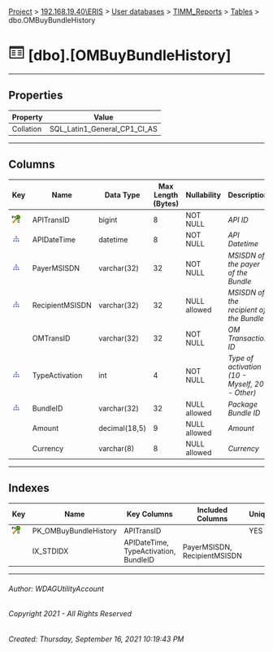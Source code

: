 #### 

[Project](../../../../index.md) > [192.168.19.40\\ERIS](../../../index.md) > [User databases](../../index.md) > [TIMM_Reports](../index.md) > [Tables](Tables.md) > dbo.OMBuyBundleHistory

# ![Tables](../../../../Images/Table32.png) [dbo].[OMBuyBundleHistory]

---

## <a name="#properties"></a>Properties

| Property | Value |
|---|---|
| Collation | SQL_Latin1_General_CP1_CI_AS |


---

## <a name="#columns"></a>Columns

| Key | Name | Data Type | Max Length (Bytes) | Nullability | Description |
|---|---|---|---|---|---|
| [![Cluster Primary Key PK_OMBuyBundleHistory: APITransID](../../../../Images/pkcluster.png)](#indexes) | APITransID | bigint | 8 | NOT NULL | _API ID_ |
| [![Indexes IX_STDIDX](../../../../Images/Index.png)](#indexes) | APIDateTime | datetime | 8 | NOT NULL | _API Datetime_ |
| [![Indexes IX_STDIDX](../../../../Images/Index.png)](#indexes) | PayerMSISDN | varchar(32) | 32 | NOT NULL | _MSISDN of the payer of the Bundle_ |
| [![Indexes IX_STDIDX](../../../../Images/Index.png)](#indexes) | RecipientMSISDN | varchar(32) | 32 | NULL allowed | _MSISDN of the recipient of the Bundle_ |
|  | OMTransID | varchar(32) | 32 | NOT NULL | _OM Transaction ID_ |
| [![Indexes IX_STDIDX](../../../../Images/Index.png)](#indexes) | TypeActivation | int | 4 | NOT NULL | _Type of activation (10 - Myself, 20 - Other)_ |
| [![Indexes IX_STDIDX](../../../../Images/Index.png)](#indexes) | BundleID | varchar(32) | 32 | NULL allowed | _Package Bundle ID_ |
|  | Amount | decimal(18,5) | 9 | NULL allowed | _Amount_ |
|  | Currency | varchar(8) | 8 | NULL allowed | _Currency_ |


---

## <a name="#indexes"></a>Indexes

| Key | Name | Key Columns | Included Columns | Unique |
|---|---|---|---|---|
| [![Cluster Primary Key PK_OMBuyBundleHistory: APITransID](../../../../Images/pkcluster.png)](#indexes) | PK_OMBuyBundleHistory | APITransID |  | YES |
|  | IX_STDIDX | APIDateTime, TypeActivation, BundleID | PayerMSISDN, RecipientMSISDN |  |


---

###### Author:  WDAGUtilityAccount

###### Copyright 2021 - All Rights Reserved

###### Created: Thursday, September 16, 2021 10:19:43 PM

